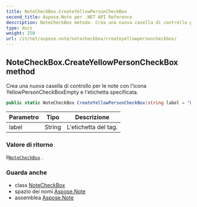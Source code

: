 ```yaml
---
title: NoteCheckBox.CreateYellowPersonCheckBox
second_title: Aspose.Note per .NET API Reference
description: NoteCheckBox metodo. Crea una nuova casella di controllo per le note con licona YellowPersonCheckBoxEmpty e letichetta specificata.
type: docs
weight: 250
url: /it/net/aspose.note/notecheckbox/createyellowpersoncheckbox/
---
```

## NoteCheckBox.CreateYellowPersonCheckBox method

Crea una nuova casella di controllo per le note con l'icona YellowPersonCheckBoxEmpty e l'etichetta specificata.

```csharp
public static NoteCheckBox CreateYellowPersonCheckBox(string label = "Discuss with manager")
```

| Parametro | Tipo | Descrizione |
| --- | --- | --- |
| label | String | L'etichetta del tag. |

### Valore di ritorno

Il[`NoteCheckBox`](../) .

### Guarda anche

* class [NoteCheckBox](../)
* spazio dei nomi [Aspose.Note](../../notecheckbox/)
* assemblea [Aspose.Note](../../../)


